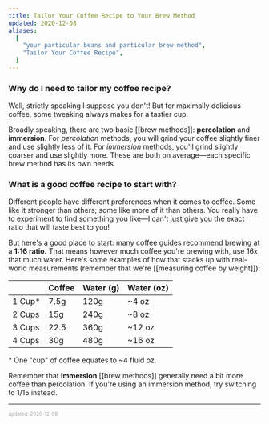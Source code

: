 ```yaml
---
title: Tailor Your Coffee Recipe to Your Brew Method
updated: 2020-12-08
aliases:
  [
    "your particular beans and particular brew method",
    "Tailor Your Coffee Recipe",
  ]
---
```


### Why do I need to tailor my coffee recipe?

Well, strictly speaking I suppose you don't! But for maximally delicious coffee, some tweaking always makes for a tastier cup.

Broadly speaking, there are two basic [[brew methods]]: **percolation** and **immersion**. For _percolation_ methods, you will grind your coffee slightly finer and use slightly less of it. For _immersion_ methods, you'll grind slightly coarser and use slightly more. These are both on average&mdash;each specific brew method has its own needs.

### What is a good coffee recipe to start with?

Different people have different preferences when it comes to coffee. Some like it stronger than others; some like more of it than others. You really have to experiment to find something you like&mdash;I can't just give you the exact ratio that will taste best to you!

But here's a good place to start: many coffee guides recommend brewing at a **1:16 ratio.** That means however much coffee you're brewing with, use 16x that much water. Here's some examples of how that stacks up with real-world measurements (remember that we're [[measuring coffee by weight]]):

|         | Coffee | Water (g) | Water (oz) |
| ------- | ------ | --------- | ---------- |
| 1 Cup\* | 7.5g   | 120g      | ~4 oz      |
| 2 Cups  | 15g    | 240g      | ~8 oz      |
| 3 Cups  | 22.5   | 360g      | ~12 oz     |
| 4 Cups  | 30g    | 480g      | ~16 oz     |

\* One "cup" of coffee equates to ~4 fluid oz.

Remember that **immersion** [[brew methods]] generally need a bit more coffee than percolation. If you're using an immersion method, try switching to 1/15 instead.

---

<sup><sub><font color="#a6a6a6">updated: 2020-12-08</font></sub></sup>
